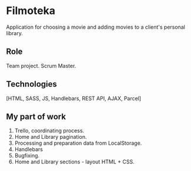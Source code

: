 # Filmoteka

Application for choosing a movie and adding movies to a client's personal library.

## Role

Team project. Scrum Master.

## Technologies

[HTML, SASS, JS, Handlebars, REST API, AJAX, Parcel]

## My part of work

1. Trello, coordinating process.
2. Home and Library pagination.
3. Processing and preparation data from LocalStorage.
4. Handlebars
5. Bugfixing.
6. Home and Library sections - layout HTML + CSS.
